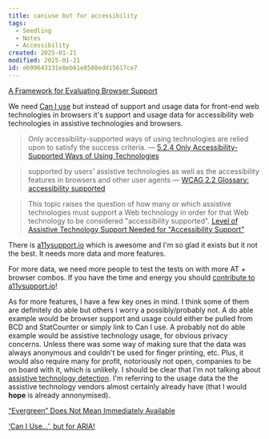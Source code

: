 ```yaml
---
title: caniuse but for accessibility
tags:
  - Seedling
  - Notes
  - Accessibility
created: 2025-01-21
modified: 2025-01-21
id: eb99643131e8eb61e8588edd15617ce7
---
```


[A Framework for Evaluating Browser Support](https://www.joshwcomeau.com/css/browser-support/)

We need [Can I use](https://caniuse.com/) but instead of support and usage data for front-end web technologies in browsers it's support and usage data for accessibility web technologies in assistive technologies and browsers.

> Only accessibility-supported ways of using technologies are relied upon to satisfy the success criteria.
— [5.2.4 Only Accessibility-Supported Ways of Using Technologies](https://www.w3.org/TR/WCAG/#cc4)

> supported by users' assistive technologies as well as the accessibility features in browsers and other user agents
— [WCAG 2.2 Glossary: accessibility supported](https://www.w3.org/TR/WCAG/#dfn-accessibility-supported)

> This topic raises the question of how many or which assistive technologies must support a Web technology in order for that Web technology to be considered "accessibility supported".
[Level of Assistive Technology Support Needed for "Accessibility Support"](https://www.w3.org/WAI/WCAG22/Understanding/conformance#support-level)

There is [a11ysupport.io](https://a11ysupport.io/) which is awesome and I'm so glad it exists but it not the best. It needs more data and more features. 

For more data, we need more people to test the tests on with more AT + browser combos. If you have the time and energy you should [contribute to a11ysupport.io](https://a11ysupport.io/contribute)!

As for more features, I have a few key ones in mind. I think some of them are definitely do able but others I worry a possibly/probably not. A do able example would be browser support and usage could either be pulled from BCD and StatCounter or simply link to Can I use. A probably not do able example would be assistive technology usage, for obvious privacy concerns. Unless there was some way of making sure that the data was always anonymous and couldn't be used for finger printing, etc. Plus, it would also require many for profit, notoriously not open, companies to be on board with it, which is unlikely. I should be clear that I'm not talking about [assistive technology detection](https://adrianroselli.com/2014/03/on-screen-reader-detection.html). I'm referring to the usage data the the assistive technology vendors almost certainly already have (that I would **hope** is already annonymised).

[“Evergreen” Does Not Mean Immediately Available](https://css-tricks.com/evergreen-does-not-mean-immediately-available/)

[‘Can I Use…’, but for ARIA!](https://www.bocoup.com/blog/can-i-use-but-for-aria)
